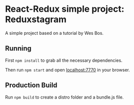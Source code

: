 # React-Redux simple project: Reduxstagram
A simple project based on a tutorial by Wes Bos.

## Running

First `npm install` to grab all the necessary dependencies. 

Then run `npm start` and open <localhost:7770> in your browser.

## Production Build

Run `npm build` to create a distro folder and a bundle.js file.
